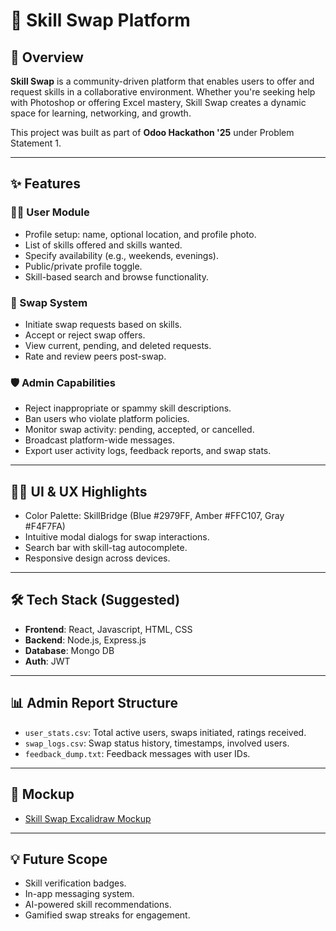 # 🔄 Skill Swap Platform

## 🚀 Overview
**Skill Swap** is a community-driven platform that enables users to offer and request skills in a collaborative environment. Whether you're seeking help with Photoshop or offering Excel mastery, Skill Swap creates a dynamic space for learning, networking, and growth.

This project was built as part of **Odoo Hackathon '25** under Problem Statement 1.

---

## ✨ Features

### 🧑‍💼 User Module
- Profile setup: name, optional location, and profile photo.
- List of skills offered and skills wanted.
- Specify availability (e.g., weekends, evenings).
- Public/private profile toggle.
- Skill-based search and browse functionality.

### 🔁 Swap System
- Initiate swap requests based on skills.
- Accept or reject swap offers.
- View current, pending, and deleted requests.
- Rate and review peers post-swap.

### 🛡️ Admin Capabilities
- Reject inappropriate or spammy skill descriptions.
- Ban users who violate platform policies.
- Monitor swap activity: pending, accepted, or cancelled.
- Broadcast platform-wide messages.
- Export user activity logs, feedback reports, and swap stats.

---

## 🧑‍🎨 UI & UX Highlights
- Color Palette: SkillBridge (Blue #2979FF, Amber #FFC107, Gray #F4F7FA)
- Intuitive modal dialogs for swap interactions.
- Search bar with skill-tag autocomplete.
- Responsive design across devices.

---

## 🛠️ Tech Stack (Suggested)
- **Frontend**: React, Javascript, HTML, CSS
- **Backend**: Node.js, Express.js
- **Database**: Mongo DB
- **Auth**: JWT

---

## 📊 Admin Report Structure
- `user_stats.csv`: Total active users, swaps initiated, ratings received.
- `swap_logs.csv`: Swap status history, timestamps, involved users.
- `feedback_dump.txt`: Feedback messages with user IDs.

---

## 📌 Mockup
- [Skill Swap Excalidraw Mockup](https://link.excalidraw.com/l/65VNwvy7c4X/8bM86GXnnUN)

---

## 💡 Future Scope
- Skill verification badges.
- In-app messaging system.
- AI-powered skill recommendations.
- Gamified swap streaks for engagement.


